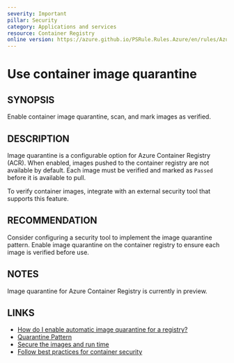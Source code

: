 ```yaml
---
severity: Important
pillar: Security
category: Applications and services
resource: Container Registry
online version: https://azure.github.io/PSRule.Rules.Azure/en/rules/Azure.ACR.Quarantine/
---
```


# Use container image quarantine

## SYNOPSIS

Enable container image quarantine, scan, and mark images as verified.

## DESCRIPTION

Image quarantine is a configurable option for Azure Container Registry (ACR).
When enabled, images pushed to the container registry are not available by default.
Each image must be verified and marked as `Passed` before it is available to pull.

To verify container images, integrate with an external security tool that supports this feature.

## RECOMMENDATION

Consider configuring a security tool to implement the image quarantine pattern.
Enable image quarantine on the container registry to ensure each image is verified before use.

## NOTES

Image quarantine for Azure Container Registry is currently in preview.

## LINKS

- [How do I enable automatic image quarantine for a registry?](https://docs.microsoft.com/azure/container-registry/container-registry-faq#how-do-i-enable-automatic-image-quarantine-for-a-registry)
- [Quarantine Pattern](https://github.com/Azure/acr/tree/main/docs/preview/quarantine)
- [Secure the images and run time](https://docs.microsoft.com/azure/aks/operator-best-practices-container-image-management#secure-the-images-and-run-time)
- [Follow best practices for container security](https://docs.microsoft.com/azure/architecture/framework/security/applications-services#follow-best-practices-for-container-security)
